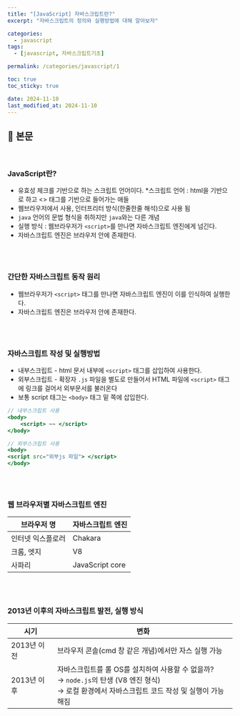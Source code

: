```yaml
---
title: "[JavaScript] 자바스크립트란?"
excerpt: "자바스크립트의 정의와 실행방법에 대해 알아보자"

categories:
  - javascript
tags:
  - [javascript, 자바스크립트기초]

permalink: /categories/javascript/1

toc: true
toc_sticky: true

date: 2024-11-10
last_modified_at: 2024-11-10
---
```


## 🦥 본문

<br>

### JavaScript란?

- 유효성 체크를 기반으로 하는 스크립트 언어이다.
*스크립트 언어 : html을 기반으로 하고 <> 태그를 기반으로 들어가는 애들
- 웹브라우저에서 사용, 인터프리터 방식(한줄한줄 해석)으로 사용 됨
- `java` 언어의 문법 형식을 취하지만 `java`와는 다른 개념
- 실행 방식 : 웹브라우저가 `<script>`를 만나면 자바스크립트 엔진에게 넘긴다.
- 자바스크립트 엔진은 브라우저 안에 존재한다.

<br>
<br>

### 간단한 자바스크립트 동작 원리

- 웹브라우저가 `<script>` 태그를 만나면 자바스크립트 엔진이 이를 인식하여 실행한다.
- 자바스크립트 엔진은 브라우저 안에 존재한다.

<br>
<br>

### 자바스크립트 작성 및 실행방법

- 내부스크립트 - html 문서 내부에 `<script>` 태그를 삽입하여 사용한다.
- 외부스크립트 -  확장자 `.js` 파일을 별도로 만들어서 HTML 파일에 `<script>` 태그에 링크를 걸어서 외부문서를 불러온다
- 보통 script 태그는 `<body>` 태그 밑 쪽에 삽입한다.

```jsx
// 내부스크립트 사용
<body>
	<script> ~~ </script>
</body>

// 외부스크립트 사용
<body>
<script src="외부js 파일"> </script>
</body>
```

<br>
<br>

### 웹 브라우저별 자바스크립트 엔진

| 브라우저 명      | 자바스크립트 엔진 |
| --------------- | ---------------- |
| 인터넷 익스플로러 | Chakara          |
| 크롬, 엣지       | V8               |
| 사파리           | JavaScript core  |

<br>
<br>

### 2013년 이후의 자바스크립트 발전, 실행 방식

| 시기           | 변화                                                                                                       |
|----------------|------------------------------------------------------------------------------------------------------------|
| 2013년 이전    | 브라우저 콘솔(cmd 창 같은 개념)에서만 자스 실행 가능                                                        |
| 2013년 이후    | 자바스크립트를 롤 OS를 설치하여 사용할 수 없을까? <br> → `node.js`의 탄생 (V8 엔진 형식) <br> → 로컬 환경에서 자바스크립트 코드 작성 및 실행이 가능해짐 |

